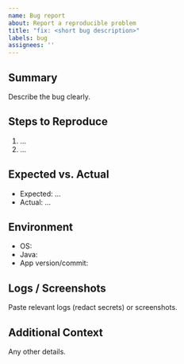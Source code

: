 ```yaml
---
name: Bug report
about: Report a reproducible problem
title: "fix: <short bug description>"
labels: bug
assignees: ''
---
```


## Summary
Describe the bug clearly.

## Steps to Reproduce
1. ...
2. ...

## Expected vs. Actual
- Expected: ...
- Actual: ...

## Environment
- OS: 
- Java: 
- App version/commit: 

## Logs / Screenshots
Paste relevant logs (redact secrets) or screenshots.

## Additional Context
Any other details.

